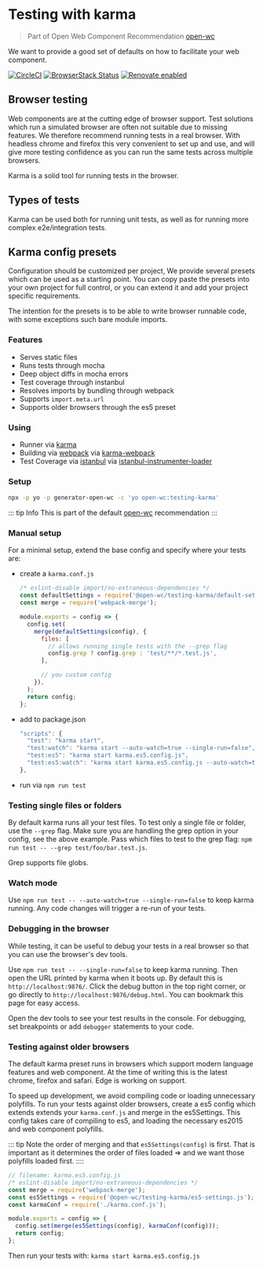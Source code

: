 # Testing with karma

> Part of Open Web Component Recommendation [open-wc](https://github.com/open-wc/open-wc/)

We want to provide a good set of defaults on how to facilitate your web component.

[![CircleCI](https://circleci.com/gh/open-wc/open-wc.svg?style=shield)](https://circleci.com/gh/open-wc/open-wc)
[![BrowserStack Status](https://www.browserstack.com/automate/badge.svg?badge_key=M2UrSFVRang2OWNuZXlWSlhVc3FUVlJtTDkxMnp6eGFDb2pNakl4bGxnbz0tLUE5RjhCU0NUT1ZWa0NuQ3MySFFWWnc9PQ==--86f7fac07cdbd01dd2b26ae84dc6c8ca49e45b50)](https://www.browserstack.com/automate/public-build/M2UrSFVRang2OWNuZXlWSlhVc3FUVlJtTDkxMnp6eGFDb2pNakl4bGxnbz0tLUE5RjhCU0NUT1ZWa0NuQ3MySFFWWnc9PQ==--86f7fac07cdbd01dd2b26ae84dc6c8ca49e45b50)
[![Renovate enabled](https://img.shields.io/badge/renovate-enabled-brightgreen.svg)](https://renovatebot.com/)

## Browser testing
Web components are at the cutting edge of browser support. Test solutions which run a simulated browser are often not suitable due to missing features. We therefore recommend running tests in a real browser. With headless chrome and firefox this very convenient to set up and use, and will give more testing confidence as you can run the same tests across multiple browsers.

Karma is a solid tool for running tests in the browser.

## Types of tests
Karma can be used both for running unit tests, as well as for running more complex e2e/integration tests.

## Karma config presets
Configuration should be customized per project, We provide several presets which can be used as a starting point. You can copy paste the presets into your own project for full control, or you can extend it and add your project specific requirements.

The intention for the presets is to be able to write browser runnable code, with some exceptions such bare module imports.

### Features
- Serves static files
- Runs tests through mocha
- Deep object diffs in mocha errors
- Test coverage through instanbul
- Resolves imports by bundling through webpack
- Supports `import.meta.url`
- Supports older browsers through the es5 preset

### Using
- Runner via [karma](https://karma-runner.github.io/)
- Building via [webpack](https://webpack.js.org/) via [karma-webpack](https://github.com/webpack-contrib/karma-webpack)
- Test Coverage via [istanbul](https://istanbul.js.org/) via [istanbul-instrumenter-loader](https://github.com/webpack-contrib/istanbul-instrumenter-loader)

### Setup
```bash
npx -p yo -p generator-open-wc -c 'yo open-wc:testing-karma'
```

::: tip Info
This is part of the default [open-wc](https://open-wc.org/) recommendation
:::

### Manual setup
For a minimal setup, extend the base config and specify where your tests are:

- create a `karma.conf.js`
  ```js
  /* eslint-disable import/no-extraneous-dependencies */
  const defaultSettings = require('@open-wc/testing-karma/default-settings.js');
  const merge = require('webpack-merge');

  module.exports = config => {
    config.set(
      merge(defaultSettings(config), {
        files: [
          // allows running single tests with the --grep flag
          config.grep ? config.grep : 'test/**/*.test.js',
        ],

        // you custom config
      }),
    );
    return config;
  };
  ```
- add to package.json
  ```js
  "scripts": {
    "test": "karma start",
    "test:watch": "karma start --auto-watch=true --single-run=false",
    "test:es5": "karma start karma.es5.config.js",
    "test:es5:watch": "karma start karma.es5.config.js --auto-watch=true --single-run=false",
  },
  ```
- run via `npm run test`

### Testing single files or folders
By default karma runs all your test files. To test only a single file or folder, use the `--grep` flag. Make sure you are handling the grep option in your config, see the above example. Pass which files to test to the grep flag: `npm run test -- --grep test/foo/bar.test.js`.

Grep supports file globs.

### Watch mode
Use `npm run test -- --auto-watch=true --single-run=false` to keep karma running. Any code changes will trigger a re-run of your tests.

### Debugging in the browser
While testing, it can be useful to debug your tests in a real browser so that you can use the browser's dev tools.

Use `npm run test -- --single-run=false` to keep karma running. Then open the URL printed by karma when it boots up. By default this is `http://localhost:9876/`. Click the debug button in the top right corner, or go directly to `http://localhost:9876/debug.html`. You can bookmark this page for easy access.

Open the dev tools to see your test results in the console. For debugging, set breakpoints or add `debugger` statements to your code.

### Testing against older browsers
The default karma preset runs in browsers which support modern language features and web component. At the time of writing this is the latest chrome, firefox and safari. Edge is working on support.

To speed up development, we avoid compiling code or loading unnecessary polyfills. To run your tests against older browsers, create a es5 config which extends extends your `karma.conf.js` and merge in the es5Settings. This config takes care of compiling to es5, and loading the necessary es2015 and web component polyfills.

::: tip
Note the order of merging and that `es5Settings(config)` is first. That is important as it determines the order of files loaded => and we want those polyfills loaded first.
::::

```javascript
// filename: karma.es5.config.js
/* eslint-disable import/no-extraneous-dependencies */
const merge = require('webpack-merge');
const es5Settings = require('@open-wc/testing-karma/es5-settings.js');
const karmaConf = require('./karma.conf.js');

module.exports = config => {
  config.set(merge(es5Settings(config), karmaConf(config)));
  return config;
};
```

Then run your tests with: `karma start karma.es5.config.js`
